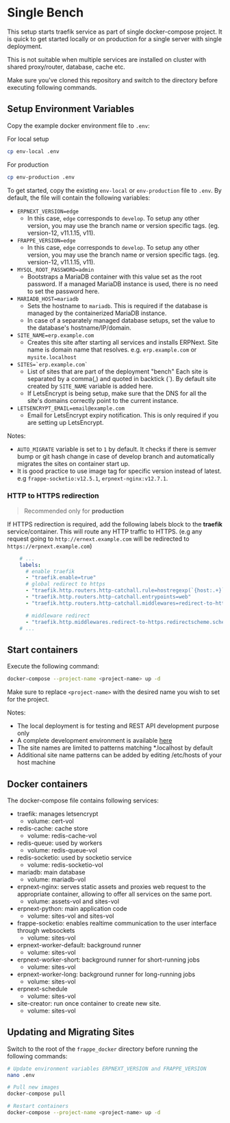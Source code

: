 # Single Bench

This setup starts traefik service as part of single docker-compose project. It is quick to get started locally or on production for a single server with single deployment.

This is not suitable when multiple services are installed on cluster with shared proxy/router, database, cache etc.

Make sure you've cloned this repository and switch to the directory before executing following commands.

## Setup Environment Variables

Copy the example docker environment file to `.env`:

For local setup

```sh
cp env-local .env
```

For production

```sh
cp env-production .env

```

To get started, copy the existing `env-local` or `env-production` file to `.env`. By default, the file will contain the following variables:

- `ERPNEXT_VERSION=edge`
    - In this case, `edge` corresponds to `develop`. To setup any other version, you may use the branch name or version specific tags. (eg. version-12, v11.1.15, v11).
- `FRAPPE_VERSION=edge`
    - In this case, `edge` corresponds to `develop`. To setup any other version, you may use the branch name or version specific tags. (eg. version-12, v11.1.15, v11).
- `MYSQL_ROOT_PASSWORD=admin`
    - Bootstraps a MariaDB container with this value set as the root password. If a managed MariaDB instance is used, there is no need to set the password here.
- `MARIADB_HOST=mariadb`
    - Sets the hostname to `mariadb`. This is required if the database is managed by the containerized MariaDB instance.
    - In case of a separately managed database setups, set the value to the database's hostname/IP/domain.
- `SITE_NAME=erp.example.com`
    - Creates this site after starting all services and installs ERPNext. Site name is domain name that resolves. e.g. `erp.example.com` or `mysite.localhost`
- ``SITES=`erp.example.com` ``
    - List of sites that are part of the deployment "bench" Each site is separated by a comma(,) and quoted in backtick (`). By default site created by ``SITE_NAME`` variable is added here.
    - If LetsEncrypt is being setup, make sure that the DNS for all the site's domains correctly point to the current instance.
- `LETSENCRYPT_EMAIL=email@example.com`
    - Email for LetsEncrypt expiry notification. This is only required if you are setting up LetsEncrypt.

Notes:

- `AUTO_MIGRATE` variable is set to `1` by default. It checks if there is semver bump or git hash change in case of develop branch and automatically migrates the sites on container start up.
- It is good practice to use image tag for specific version instead of latest. e.g `frappe-socketio:v12.5.1`, `erpnext-nginx:v12.7.1`.

### HTTP to HTTPS redirection

> Recommended only for **production**

If HTTPS redirection is required, add the following labels block to the **traefik** service/container. This will route any HTTP traffic to HTTPS. (e.g any request going to `http://ernext.example.com` will be redirected to `https://erpnext.example.com`)

```yaml
    # ...
    labels:
      # enable traefik
      - "traefik.enable=true"
      # global redirect to https
      - "traefik.http.routers.http-catchall.rule=hostregexp(`{host:.+}`)"
      - "traefik.http.routers.http-catchall.entrypoints=web"
      - "traefik.http.routers.http-catchall.middlewares=redirect-to-https"

      # middleware redirect
      - "traefik.http.middlewares.redirect-to-https.redirectscheme.scheme=https"
    # ...
```

## Start containers

Execute the following command:

```sh
docker-compose --project-name <project-name> up -d
```

Make sure to replace `<project-name>` with the desired name you wish to set for the project.

Notes:

- The local deployment is for testing and REST API development purpose only
- A complete development environment is available [here](../development)
- The site names are limited to patterns matching \*.localhost by default
- Additional site name patterns can be added by editing /etc/hosts of your host machine

## Docker containers

The docker-compose file contains following services:

* traefik: manages letsencrypt
    * volume: cert-vol
* redis-cache: cache store
    * volume: redis-cache-vol
* redis-queue: used by workers
    * volume: redis-queue-vol
* redis-socketio: used by socketio service
    * volume: redis-socketio-vol
* mariadb: main database
    * volume: mariadb-vol
* erpnext-nginx: serves static assets and proxies web request to the appropriate container, allowing to offer all services on the same port.
    * volume: assets-vol and sites-vol
* erpnext-python: main application code
    * volume: sites-vol and sites-vol
* frappe-socketio: enables realtime communication to the user interface through websockets
    * volume: sites-vol
* erpnext-worker-default: background runner
    * volume: sites-vol
* erpnext-worker-short: background runner for short-running jobs
    * volume: sites-vol
* erpnext-worker-long: background runner for long-running jobs
    * volume: sites-vol
* erpnext-schedule
    * volume: sites-vol
* site-creator: run once container to create new site.
    * volume: sites-vol

## Updating and Migrating Sites

Switch to the root of the `frappe_docker` directory before running the following commands:

```sh
# Update environment variables ERPNEXT_VERSION and FRAPPE_VERSION
nano .env

# Pull new images
docker-compose pull

# Restart containers
docker-compose --project-name <project-name> up -d
```
